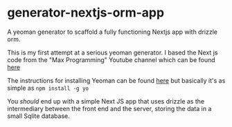 # generator-nextjs-orm-app
A yeoman generator to scaffold a fully functioning Nextjs app with drizzle orm.

This is my first attempt at a serious yeoman generator.
I based the Next js code from the "Max Programming" Youtube channel which can be found [here](https://www.youtube.com/watch?v=SxuPB-04Tdw "Max Programming")

The instructions for installing Yeoman can be found [here](https://yeoman.io/learning/) but basically it's as simple as 
`npm install -g yo`

You *should* end up with a simple Next JS app that uses drizzle as the intermediary between the front end and the server, storing the data in a small Sqlite database.



